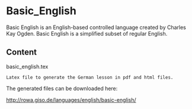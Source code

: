 # Basic_English
Basic English is an English-based controlled language created by Charles Kay Ogden. Basic English is a simplified subset of regular English. 

## Content

  basic_english.tex
  
    Latex file to generate the German lesson in pdf and html files.

The generated files can be downloaded here:

  http://rowa.giso.de/languages/english/basic-english/


